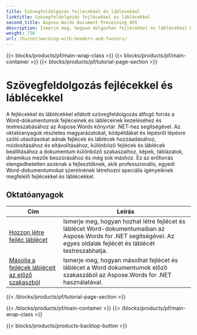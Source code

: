 ```yaml
---
title: Szövegfeldolgozás fejlécekkel és láblécekkel
linktitle: Szövegfeldolgozás fejlécekkel és láblécekkel
second_title: Aspose.Words Document Processing API
description: Ismerje meg, hogyan dolgozhat fejlécekkel és láblécekkel Word dokumentumokban az Aspose.Words for .NET használatával. Teljes oktatóanyagok és gyakorlati példák.
weight: 730
url: /hu/net/working-with-headers-and-footers/
---
```


{{< blocks/products/pf/main-wrap-class >}}
{{< blocks/products/pf/main-container >}}
{{< blocks/products/pf/tutorial-page-section >}}

# Szövegfeldolgozás fejlécekkel és láblécekkel


A fejlécekkel és láblécekkel ellátott szövegfeldolgozás átfogó forrás a Word-dokumentumok fejléceinek és lábléceinek kezeléséhez és testreszabásához az Aspose.Words könyvtár .NET-hez segítségével. Az oktatóanyagok részletes magyarázatokat, kódpéldákat és lépésről lépésre szóló utasításokat adnak fejlécek és láblécek hozzáadásához, módosításához és eltávolításához, különböző fejlécek és láblécek beállításához a dokumentum különböző szakaszaihoz, képek, táblázatok, dinamikus mezők beszúrásához és még sok máshoz. Ez az erőforrás elengedhetetlen azoknak a fejlesztőknek, akik professzionális, egyedi Word-dokumentumokat szeretnének létrehozni speciális igényeiknek megfelelő fejlécekkel és láblécekkel.


 ## Oktatóanyagok
| Cím | Leírás |
| --- | --- |
| [Hozzon létre fejléc láblécet](./create-header-footer/) | Ismerje meg, hogyan hozhat létre fejlécet és láblécet Word-dokumentumaiban az Aspose.Words for .NET segítségével. Az egyes oldalak fejlécét és láblécét testreszabhatja. |
| [Másolja a fejlécek lábléceit az előző szakaszból](./copy-headers-footers-from-previous-section/) | Ismerje meg, hogyan másolhat fejlécet és láblécet a Word dokumentumok előző szakaszából az Aspose.Words for .NET használatával. |
{{< /blocks/products/pf/tutorial-page-section >}}

{{< /blocks/products/pf/main-container >}}
{{< /blocks/products/pf/main-wrap-class >}}

{{< blocks/products/products-backtop-button >}}
